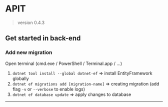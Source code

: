 ﻿# APIT
> version 0.4.3

Get started in back-end
-------------------------

### Add new migration

Open terminal (cmd.exe / PowerShell / Terminal.app / ...)

1. `dotnet tool install --global dotnet-ef` => install EntityFramework globally
2. `dotnet ef migrations add [migration-name]` => creating migration (add flag `-v` or `--verbose` to enable logs)
3. `dotnet ef database update` => apply changes to database
-------------------------
